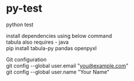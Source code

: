 # py-test
python test 

install dependencies using below command <br>
tabula also requires - java <br>
pip install tabula-py pandas openpyxl <br>


Git configuration <br>
  git config --global user.email "you@example.com" <br>
  git config --global user.name "Your Name" <br>
